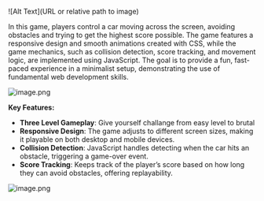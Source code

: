 ![Alt Text](URL or relative path to image)

In this game, players control a car moving across the screen, avoiding obstacles and trying to get the highest score possible. The game features a responsive design and smooth animations created with CSS, while the game mechanics, such as collision detection, score tracking, and movement logic, are implemented using JavaScript. The goal is to provide a fun, fast-paced experience in a minimalist setup, demonstrating the use of fundamental web development skills.

![image.png](attachment:7831b401-dd8c-4d88-8b5e-468ab5c7b907:image.png)

**Key Features:**

- **Three Level Gameplay**: Give yourself challange from easy level to brutal
- **Responsive Design**: The game adjusts to different screen sizes, making it playable on both desktop and mobile devices.
- **Collision Detection**: JavaScript handles detecting when the car hits an obstacle, triggering a game-over event.
- **Score Tracking**: Keeps track of the player’s score based on how long they can avoid obstacles, offering replayability.

![image.png](attachment:35efdea0-c793-4e9a-a0e8-5b05c9fd942a:image.png)

